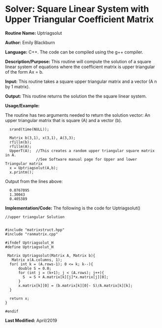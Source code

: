 # Solver: Square Linear System with Upper Triangular Coefficient Matrix

**Routine Name:**           Uptriagsolut

**Author:** Emily Blackburn

**Language:** C++. The code can be compiled using the g++ compiler.

**Description/Purpose:** This routine will compute the solution of a square linear system of equations where the coefficient matrix is upper triangular of the form Ax = b.

**Input:** This routine takes a square upper triangular matrix and a vector (A n by 1 matrix).

**Output:** This routine returns the solution the the square linear system.

**Usage/Example:**

The routine has two arguments needed to return the solution vector: An upper triangular matrix that is square (A) and a vector (b).

      srand(time(NULL));
      
      Matrix b(3,1), x(3,1), A(3,3);
      rfillm(b);
      rfillm(A);
      UpperT(A);  //This creates a random upper triangular square matrix in A. 
                  //See Software manual page for Upper and lower Triangular matrix
      x = Uptriagsolut(A,b);
      x.printm();

Output from the lines above:

      0.0767095
      1.30043
      0.405389

**Implementation/Code:** The following is the code for Uptriagsolut()

    //upper triangular Solution


    #include "matrixstruct.hpp"
    #include "ranmatrix.cpp"

    #ifndef Uptriagsolut_H
    #define Uptriagsolut_H

     Matrix Uptriagsolut(Matrix A, Matrix b){
       Matrix x(A.columns, 1);
      for( int k = (A.rows-1); 0 <= k; k--){
          double S = 0.0;
          for (int j = (k+1); j < (A.rows); j++){
            S  = S + A.matrix[k][j]*x.matrix[j][0];
          } 
          x.matrix[k][0] = (b.matrix[k][0]- S)/A.matrix[k][k];
      }

      return x;
    }

    #endif

**Last Modified:** April/2019
